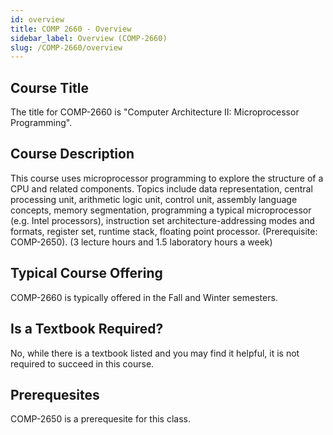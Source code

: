 ```yaml
---
id: overview
title: COMP 2660 - Overview
sidebar_label: Overview (COMP-2660)
slug: /COMP-2660/overview
---
```


## Course Title

The title for COMP-2660 is "Computer Architecture II: Microprocessor Programming".

## Course Description

This course uses microprocessor programming to explore the structure of a CPU and related components. Topics include data representation, central processing unit, arithmetic logic unit, control unit, assembly language concepts, memory segmentation, programming a typical microprocessor (e.g. Intel processors), instruction set architecture-addressing modes and formats, register set, runtime stack, floating point processor. (Prerequisite: COMP-2650). (3 lecture hours and 1.5 laboratory hours a week)

## Typical Course Offering

COMP-2660 is typically offered in the Fall and Winter semesters.

## Is a Textbook Required?

No, while there is a textbook listed and you may find it helpful, it is not required to succeed in this course.

## Prerequesites

COMP-2650 is a prerequesite for this class.

